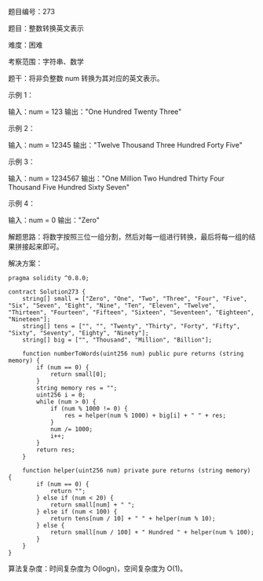 题目编号：273

题目：整数转换英文表示

难度：困难

考察范围：字符串、数学

题干：将非负整数 num 转换为其对应的英文表示。

示例 1：

输入：num = 123
输出："One Hundred Twenty Three"

示例 2：

输入：num = 12345
输出："Twelve Thousand Three Hundred Forty Five"

示例 3：

输入：num = 1234567
输出："One Million Two Hundred Thirty Four Thousand Five Hundred Sixty Seven"

示例 4：

输入：num = 0
输出："Zero"

解题思路：将数字按照三位一组分割，然后对每一组进行转换，最后将每一组的结果拼接起来即可。

解决方案：

```solidity
pragma solidity ^0.8.0;

contract Solution273 {
    string[] small = ["Zero", "One", "Two", "Three", "Four", "Five", "Six", "Seven", "Eight", "Nine", "Ten", "Eleven", "Twelve", "Thirteen", "Fourteen", "Fifteen", "Sixteen", "Seventeen", "Eighteen", "Nineteen"];
    string[] tens = ["", "", "Twenty", "Thirty", "Forty", "Fifty", "Sixty", "Seventy", "Eighty", "Ninety"];
    string[] big = ["", "Thousand", "Million", "Billion"];

    function numberToWords(uint256 num) public pure returns (string memory) {
        if (num == 0) {
            return small[0];
        }
        string memory res = "";
        uint256 i = 0;
        while (num > 0) {
            if (num % 1000 != 0) {
                res = helper(num % 1000) + big[i] + " " + res;
            }
            num /= 1000;
            i++;
        }
        return res;
    }

    function helper(uint256 num) private pure returns (string memory) {
        if (num == 0) {
            return "";
        } else if (num < 20) {
            return small[num] + " ";
        } else if (num < 100) {
            return tens[num / 10] + " " + helper(num % 10);
        } else {
            return small[num / 100] + " Hundred " + helper(num % 100);
        }
    }
}
```

算法复杂度：时间复杂度为 O(logn)，空间复杂度为 O(1)。